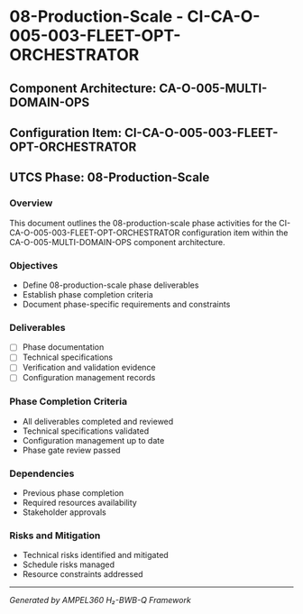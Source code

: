 # 08-Production-Scale - CI-CA-O-005-003-FLEET-OPT-ORCHESTRATOR

## Component Architecture: CA-O-005-MULTI-DOMAIN-OPS
## Configuration Item: CI-CA-O-005-003-FLEET-OPT-ORCHESTRATOR
## UTCS Phase: 08-Production-Scale

### Overview
This document outlines the 08-production-scale phase activities for the CI-CA-O-005-003-FLEET-OPT-ORCHESTRATOR configuration item within the CA-O-005-MULTI-DOMAIN-OPS component architecture.

### Objectives
- Define 08-production-scale phase deliverables
- Establish phase completion criteria
- Document phase-specific requirements and constraints

### Deliverables
- [ ] Phase documentation
- [ ] Technical specifications
- [ ] Verification and validation evidence
- [ ] Configuration management records

### Phase Completion Criteria
- All deliverables completed and reviewed
- Technical specifications validated
- Configuration management up to date
- Phase gate review passed

### Dependencies
- Previous phase completion
- Required resources availability
- Stakeholder approvals

### Risks and Mitigation
- Technical risks identified and mitigated
- Schedule risks managed
- Resource constraints addressed

---
*Generated by AMPEL360 H₂-BWB-Q Framework*
